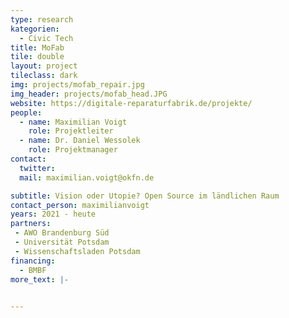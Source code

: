```yaml
---
type: research
kategorien:
  - Civic Tech
title: MoFab
tile: double
layout: project 
tileclass: dark
img: projects/mofab_repair.jpg
img_header: projects/mofab_head.JPG
website: https://digitale-reparaturfabrik.de/projekte/
people:
  - name: Maximilian Voigt
    role: Projektleiter
  - name: Dr. Daniel Wessolek
    role: Projektmanager
contact:
  twitter:
  mail: maximilian.voigt@okfn.de

subtitle: Vision oder Utopie? Open Source im ländlichen Raum
contact_person: maximilianvoigt
years: 2021 - heute
partners:
 - AWO Brandenburg Süd
 - Universität Potsdam
 - Wissenschaftsladen Potsdam
financing:
  - BMBF
more_text: |-
    

---
```



